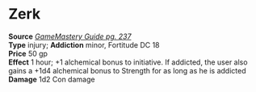# Zerk

**Source** [_GameMastery Guide pg. 237_](http://paizo.com/pathfinderRPG/v5748btpy8ffn)  
**Type** injury; **Addiction** minor, Fortitude DC 18  
**Price** 50 gp  
**Effect** 1 hour; +1 alchemical bonus to initiative. If addicted, the user also gains a +1d4 alchemical bonus to Strength for as long as he is addicted  
**Damage** 1d2 Con damage
